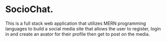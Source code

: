 # SocioChat.
This is a full stack web application that utilizes MERN programming languages to build a social media site that allows the user to register, login in and create an avator for their profile then get to post on the media.   